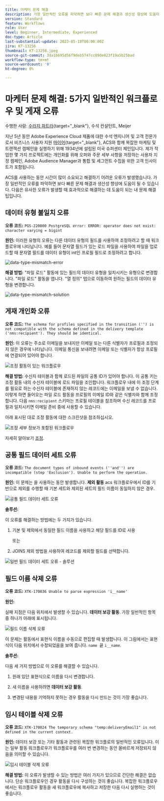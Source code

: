 ```yaml
---
title: 마케터 문제 해결
description: 가장 일반적인 오류를 파악하면 보다 빠른 문제 해결과 생산성 향상에 도움이 될 수 있습니다. 이러한 문제 해결 팁은 유사한 오류가 발생할 때 효과적으로 해결하는 데 도움이 됩니다.
version: Standard
feature: Workflows
role: User
level: Beginner, Intermediate, Experienced
doc-type: Article
last-substantial-update: 2023-05-18T00:00:00Z
jira: KT-13256
thumbnail: KT-13256.jpeg
source-git-commit: 3da1b695d56f9deb5747cc89de023f19a5b25bad
workflow-type: tm+mt
source-wordcount: '0'
ht-degree: 0%

---
```



# 마케터 문제 해결: 5가지 일반적인 워크플로우 및 게재 오류

수행한 사람: [수라지 파트라](https://www.linkedin.com/in/suraj-p-51612053/){target="_blank"}, 수석 컨설턴트, Meijer

지난 5년 동안 Adobe Experience Cloud 제품에 대한 수석 엔지니어 및 고객 전문가로서 비즈니스 사용자 지원 [마이어](https://www.meijer.com/){target="_blank"}, ACS와 함께 복잡한 마케팅 및 트랜잭션 캠페인을 실행하기 위해 1934년에 설립된 미국 슈퍼센터 체인입니다. 제가 작업한 몇 가지 프로젝트에는 개인화를 위해 오퍼와 주문 세부 사항을 저장하는 사용자 지정 캠페인, Adobe Audience Manager과 통합 및 세그먼트 수집을 위한 고객 인사이트가 포함됩니다.


ACS를 사용하는 동안 시간이 많이 소요되고 해결하기 어려운 오류가 발생했습니다. 가장 일반적인 오류를 파악하면 보다 빠른 문제 해결과 생산성 향상에 도움이 될 수 있습니다. 다음은 유사한 오류가 발생할 때 효과적으로 해결하는 데 도움이 되는 내 문제 해결 팁입니다.

## 데이터 유형 불일치 오류

**오류 코드:**
`PGS-220000 PostgreSQL error: ERROR: operator does not exist: character varying = bigint`

**원인:**
이러한 유형의 오류는 다른 데이터 유형의 필드를 사용하여 조정하려고 할 때 워크플로우에 나타납니다. 예를 들어 문자열 필드가 있는 로드 파일을 사용하여 파일을 업로드할 때 문자열 필드를 데이터 유형이 int인 프로필 필드로 조정하려고 합니다.

![data-type-mismatch-error](/help/assets/kt-13256/data-type-mismatch.png)

**해결 방법:**
&quot;파일 로드&quot; 활동에 있는 필드의 데이터 유형을 일치시키는 유형으로 변경합니다. &quot;파일 로드&quot; 활동을 엽니다. &quot;열 정의&quot; 탭으로 이동하여 원하는 필드의 데이터 유형을 변경합니다.


![data-type-mismatch-solution](/help/assets/kt-13256/data-type-mismatch-solution.png)

## 게재 개인화 오류

**오류 코드:**
`The schema for profiles specified in the transition ('') is not compatible with the schema defined in the delivery template ('nms:recipient'). They should be identical.`

**원인:**
이 오류는 주소로 이메일을 보내지만 이메일 또는 다른 식별자가 프로필과 조정되지 않은 경우에 나타납니다. 이메일 통신을 보내려면 이메일 또는 식별자가 항상 프로필에 연결되어 있어야 합니다.

![조정 활동이 있는 워크플로우](/help/assets/kt-13256/del-persn-error-wf.png)

**해결 방법:**
수신자 테이블과 함께 로드된 파일의 공통 ID가 있어야 합니다. 이 공통 키는 조정 활동 내의 수신자 테이블에 로드 파일을 조인합니다. 워크플로우 내에 이 조정 단계를 필요로 하는 수신자 테이블에 존재하지 않는 레코드에는 이메일을 보낼 수 없습니다. 이렇게 하면 들어오는 파일 로드 활동을 프로필의 이메일 ID와 같은 식별자와 함께 조정합니다. 다음 `nms:recipient` 스키마는 프로필 테이블을 참조하며 수신 레코드를 프로필과 일치시키면 이메일 준비 중에 사용할 수 있습니다.

아래 표시된 대로 조정 활동에 대한 스크린샷을 참조하십시오.

![조정 세부 정보가 포함된 워크플로우](/help/assets/kt-13256/del-persn-error-wf-solution.png)

자세히 알아보기 [조정](https://experienceleague.adobe.com/docs/campaign-standard/using/managing-processes-and-data/data-management-activities/reconciliation.html?lang=en).

## 공통 필드 데이터 세트 오류

**오류 코드:**
`The document types of inbound events (''and'') are incompatible (step 'Exclusion'). Unable to perform the operation. `

**원인:**
이 문제는 을 사용하는 동안 발생합니다. **제외 활동** acs 워크플로우에서 ID를 기반으로 제외를 수행할 때 기본 세트와 제외된 세트의 필드 이름이 동일하지 않은 경우.


![공통 필드 데이터 세트 오류](/help/assets/kt-13256/dataset-error.png)

**솔루션:**

이 오류를 해결하는 방법에는 두 가지가 있습니다.

1. 기본 및 제외에서 동일한 필드 이름을 사용하고 해당 필드를 ID로 사용

   또는

2. JOINS 제외 방법을 사용하여 레코드를 제외할 필드를 선택합니다.

![일반 필드 데이터 세트 오류 - 솔루션 ](/help/assets/kt-13256/dataset-error-solution.png)

## 필드 이름 삭제 오류

**오류 코드:**
`XTK-170036 Unable to parse expression 'i__name'`

**원인:**

실패 지점은 다음 위치에서 발생할 수 있습니다. **데이터 보강 활동**. 가장 일반적인 항목 중 하나가 아래에 표시됩니다.

![필드 이름 삭제 오류](/help/assets/kt-13256/field-name-dropped-error.png)

이 문제는 활동에서 표현식 이름을 수동으로 편집할 때 발생합니다. 이 그림에서는 표현식이 다음 위치에서 수정되었음을 보여 줍니다. `name `끝 `i__name`.

**솔루션:**

다음 세 가지 방법으로 이 오류를 해결할 수 있습니다.

1. 원래 있던 표현식으로 이름을 다시 변경합니다.

2. 새 이름을 사용하려면 **데이터 보강 활동**.

3. 변경된 내용을 기억하지 못하는 경우 활동을 다시 만드는 것이 가장 좋습니다.

## 임시 테이블 삭제 오류 

**오류 코드:**
`XTK-170024 The temporary schema "temp:deliveryEmail1" is not defined in the current context.`

**원인:**
데이터 보강 또는 기타 활동과 관련된 복잡한 워크플로의 일반적인 오류입니다. 이는 일부 활동 워크플로우가 워크플로우를 여러 번 변경하는 동안 올바르게 저장되지 않음을 의미할 수 있습니다.

![임시 테이블 삭제 오류 ](/help/assets/kt-13256/temp-table-dropped-error.png)

**해결 방법:**
이 오류가 발생할 수 있는 방법은 여러 가지가 있으므로 간단한 해결은 없습니다. 단순 워크플로우인 경우 활동을 다시 구성하는 것이 좋습니다. 복잡한 워크플로우에서는 워크플로우 활동을 새 워크플로우에 복사하고 저장한 다음 다시 실행하는 것이 좋습니다.